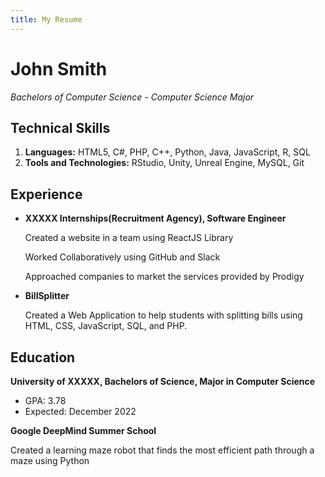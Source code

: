 ```yaml
---
title: My Resume
---
```


# John Smith

*Bachelors of Computer Science - Computer Science Major*



## Technical Skills

1. **Languages:** HTML5, C#, PHP, C++, Python, Java, JavaScript, R, SQL 
2. **Tools and Technologies:** RStudio, Unity, Unreal Engine, MySQL, Git



## Experience

- **XXXXX Internships(Recruitment Agency), Software Engineer**

  Created a website in a team using ReactJS Library

  Worked Collaboratively using GitHub and Slack

  Approached companies to market the services provided by Prodigy

- **BillSplitter**

  Created a Web Application to help students with splitting bills using HTML, CSS, JavaScript, SQL, and PHP.



## Education

**University of XXXXX,  Bachelors of Science, Major in Computer Science** 

- GPA: 3.78
- Expected: December 2022

**Google DeepMind Summer School**

Created a learning maze robot that finds the most efficient path through a maze using Python
